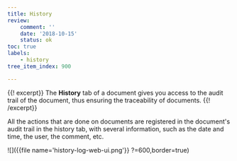 ```yaml
---
title: History
review:
    comment: ''
    date: '2018-10-15'
    status: ok
toc: true
labels:
    - history
tree_item_index: 900

---
```

{{! excerpt}}
The **History** tab of a document gives you access to the audit trail of the document, thus ensuring the traceability of documents.
{{! /excerpt}}

All the actions that are done on documents are registered in the document's audit trail in the history tab, with several information, such as the date and time, the user, the comment, etc.

![]({{file name='history-log-web-ui.png'}} ?=600,border=true)
